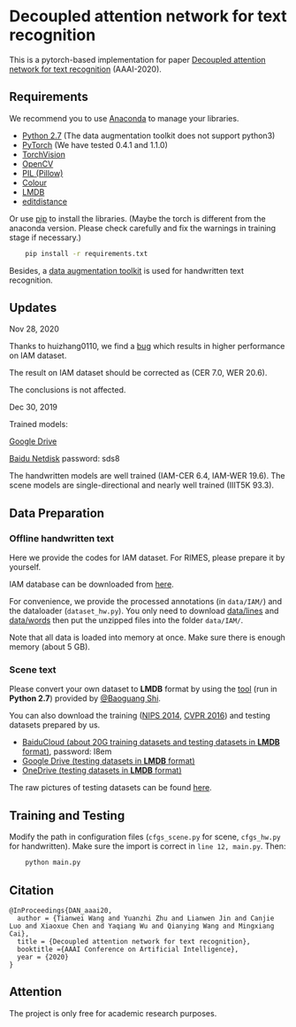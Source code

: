 # Decoupled attention network for text recognition

This is a pytorch-based implementation for paper [Decoupled attention network for text recognition](https://arxiv.org/abs/1912.10205) (AAAI-2020).


## Requirements

We recommend you to use [Anaconda](https://www.anaconda.com/) to manage your libraries.

- [Python 2.7](https://www.python.org/) (The data augmentation toolkit does not support python3)
- [PyTorch](https://pytorch.org/) (We have tested 0.4.1 and 1.1.0)
- [TorchVision](https://pypi.org/project/torchvision/)
- [OpenCV](https://opencv.org/)
- [PIL (Pillow)](https://pillow.readthedocs.io/en/stable/#)
- [Colour](https://pypi.org/project/colour/)
- [LMDB](https://pypi.org/project/lmdb/)
- [editdistance](https://pypi.org/project/editdistance/)

Or use [pip](https://pypi.org/project/pip/) to install the libraries. (Maybe the torch is different from the anaconda version. Please check carefully and fix the warnings in training stage if necessary.)

```bash
    pip install -r requirements.txt
```
Besides, a [data augmentation toolkit](https://github.com/Canjie-Luo/Scene-Text-Image-Transformer) is used for handwritten text recognition.

## Updates
Nov 28, 2020

Thanks to huizhang0110, we find a [bug](https://github.com/Wang-Tianwei/Decoupled-attention-network/issues/34) which results in higher performance on IAM dataset.

The result on IAM dataset should be corrected as (CER 7.0, WER 20.6). 

The conclusions is not affected.


Dec 30, 2019

Trained models:

[Google Drive](https://drive.google.com/drive/folders/1MK0WUH-ofIPT4ZNTbcb0sburatJyEF1X?usp=sharing)

[Baidu Netdisk](https://pan.baidu.com/s/1XUdYI6KoLnUbCAmM1JRBNw) password: sds8

The handwritten models are well trained (IAM-CER 6.4, IAM-WER 19.6). The scene models are single-directional and nearly well trained (IIIT5K 93.3).

## Data Preparation
### Offline handwritten text
Here we provide the codes for IAM dataset. For RIMES, please prepare it by yourself.

IAM database can be downloaded from [here](http://www.fki.inf.unibe.ch/databases/iam-handwriting-database/download-the-iam-handwriting-database). 

For convenience, we provide the processed annotations (in `data/IAM/`) and the dataloader (`dataset_hw.py`). You only need to download [data/lines](http://www.fki.inf.unibe.ch/DBs/iamDB/data/lines) and [data/words](http://www.fki.inf.unibe.ch/DBs/iamDB/data/words) then put the unzipped files into the folder `data/IAM/`.

Note that all data is loaded into memory at once. Make sure there is enough memory (about 5 GB).

### Scene text
Please convert your own dataset to **LMDB** format by using the [tool](https://github.com/bgshih/crnn/blob/master/tool/create_dataset.py) (run in **Python 2.7**) provided by [@Baoguang Shi](https://github.com/bgshih). 

You can also download the training ([NIPS 2014](http://www.robots.ox.ac.uk/~vgg/data/text/), [CVPR 2016](http://www.robots.ox.ac.uk/~vgg/data/scenetext/)) and testing datasets prepared by us. 

- [BaiduCloud (about 20G training datasets and testing datasets in **LMDB** format)](https://pan.baidu.com/s/1TqZfvoEhyv57yf4YBjSzFg), password: l8em
- [Google Drive (testing datasets in **LMDB** format)](https://drive.google.com/open?id=1NAs78a38xkl1MhodoD7BM0Lh3v_sFwYs)
- [OneDrive (testing datasets in **LMDB** format)](https://1drv.ms/f/s!Am3wqyDHs7r0hkHUYy0edaC2UC3c)

The raw pictures of testing datasets can be found [here](https://github.com/chengzhanzhan/STR).

## Training and Testing

Modify the path in configuration files (`cfgs_scene.py` for scene, `cfgs_hw.py` for handwritten). Make sure the import is correct in `line 12, main.py`. Then:

```bash
	python main.py
```

## Citation

```
@InProceedings{DAN_aaai20,
  author = {Tianwei Wang and Yuanzhi Zhu and Lianwen Jin and Canjie Luo and Xiaoxue Chen and Yaqiang Wu and Qianying Wang and Mingxiang Cai}, 
  title = {Decoupled attention network for text recognition}, 
  booktitle ={AAAI Conference on Artificial Intelligence}, 
  year = {2020}
}
```

## Attention
The project is only free for academic research purposes.
